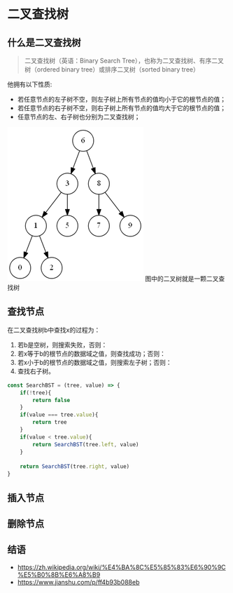 # 二叉查找树

## 什么是二叉查找树

> 二叉查找树（英语：Binary Search Tree），也称为二叉查找树、有序二叉树（ordered binary tree）或排序二叉树（sorted binary tree）

他拥有以下性质:

- 若任意节点的左子树不空，则左子树上所有节点的值均小于它的根节点的值；
- 若任意节点的右子树不空，则右子树上所有节点的值均大于它的根节点的值；
- 任意节点的左、右子树也分别为二叉查找树；

![](./images/bst.png)
图中的二叉树就是一颗二叉查找树

## 查找节点

在二叉查找树b中查找x的过程为：

1. 若b是空树，则搜索失败，否则：
2. 若x等于b的根节点的数据域之值，则查找成功；否则：
3. 若x小于b的根节点的数据域之值，则搜索左子树；否则：
4. 查找右子树。

```js
const SearchBST = (tree, value) => {
    if(!tree){
        return false
    }
    if(value === tree.value){
        return tree
    }
    if(value < tree.value){
        return SearchBST(tree.left, value)
    }
    
    return SearchBST(tree.right, value)
}

```

## 插入节点

## 删除节点

## 结语

- https://zh.wikipedia.org/wiki/%E4%BA%8C%E5%85%83%E6%90%9C%E5%B0%8B%E6%A8%B9
- https://www.jianshu.com/p/ff4b93b088eb
